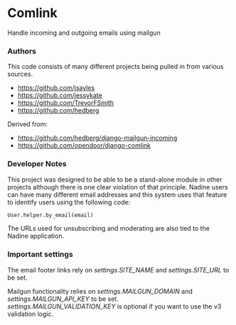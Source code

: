 # Comlink

Handle incoming and outgoing emails using mailgun

### Authors

This code consists of many different projects being pulled in from various sources.

 * https://github.com/jsayles
 * https://github.com/jessykate
 * https://github.com/TrevorFSmith
 * https://github.com/hedberg

Derived from:
 * https://github.com/hedberg/django-mailgun-incoming
 * https://github.com/opendoor/django-comlink

### Developer Notes

This project was designed to be able to be a stand-alone module in other projects
although there is one clear violation of that principle.  Nadine users can
have many different email addresses and this system uses that feature to identify
users using the following code:

```python
User.helper.by_email(email)
```

The URLs used for unsubscribing and moderating are also tied to the Nadine application.

### Important settings
The email footer links rely on *settings.SITE_NAME* and *settings.SITE_URL* to be set.

Mailgun functionality relies on *settings.MAILGUN_DOMAIN* and *settings.MAILGUN_API_KEY* to be set.  
*settings.MAILGUN_VALIDATION_KEY* is optional if you want to use the v3 validation logic.
